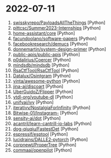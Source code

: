 # 2022-07-11

1. [swisskyrepo/PayloadsAllTheThings](https://github.com/swisskyrepo/PayloadsAllTheThings "A list of useful payloads and bypass for Web Application Security and Pentest/CTF") [Python]
2. [pittcsc/Summer2023-Internships](https://github.com/pittcsc/Summer2023-Internships "Collection of Summer 2023 tech internships!") [Python]
3. [home-assistant/core](https://github.com/home-assistant/core "🏡 Open source home automation that puts local control and privacy first.") [Python]
4. [facundoolano/software-papers](https://github.com/facundoolano/software-papers "📚 A curated list of papers for Software Engineers") [Python]
5. [facebookresearch/demucs](https://github.com/facebookresearch/demucs "Code for the paper Hybrid Spectrogram and Waveform Source Separation") [Python]
6. [donnemartin/system-design-primer](https://github.com/donnemartin/system-design-primer "Learn how to design large-scale systems. Prep for the system design interview. Includes Anki flashcards.") [Python]
7. [public-apis/public-apis](https://github.com/public-apis/public-apis "A collective list of free APIs") [Python]
8. [p0dalirius/Coercer](https://github.com/p0dalirius/Coercer "A python script to automatically coerce a Windows server to authenticate on an arbitrary machine through 9 methods.") [Python]
9. [mindsdb/mindsdb](https://github.com/mindsdb/mindsdb "In-Database Machine Learning") [Python]
10. [RsaCtfTool/RsaCtfTool](https://github.com/RsaCtfTool/RsaCtfTool "RSA attack tool (mainly for ctf) - retreive private key from weak public key and/or uncipher data") [Python]
11. [Datalux/Osintgram](https://github.com/Datalux/Osintgram "Osintgram is a OSINT tool on Instagram. It offers an interactive shell to perform analysis on Instagram account of any users by its nickname") [Python]
12. [vinta/awesome-python](https://github.com/vinta/awesome-python "A curated list of awesome Python frameworks, libraries, software and resources") [Python]
13. [jina-ai/discoart](https://github.com/jina-ai/discoart "Create Disco Diffusion artworks in one line") [Python]
14. [UberGuidoZ/Flipper](https://github.com/UberGuidoZ/Flipper "Playground (and dump) of stuff I make or modify for the Flipper Zero") [Python]
15. [ytdl-org/youtube-dl](https://github.com/ytdl-org/youtube-dl "Command-line program to download videos from YouTube.com and other video sites") [Python]
16. [unifyai/ivy](https://github.com/unifyai/ivy "The Unified Machine Learning Framework") [Python]
17. [iterativv/NostalgiaForInfinity](https://github.com/iterativv/NostalgiaForInfinity "Trading strategy for the Freqtrade crypto bot") [Python]
18. [Bitwise-01/Instagram-](https://github.com/Bitwise-01/Instagram- "Bruteforce attack for Instagram") [Python]
19. [sensity-ai/dot](https://github.com/sensity-ai/dot "The Deepfake Offensive Toolkit") [Python]
20. [acantril/learn-cantrill-io-labs](https://github.com/acantril/learn-cantrill-io-labs "Standard and Advanced Demos for learn.cantrill.io courses") [Python]
21. [dog-qiuqiu/FastestDet](https://github.com/dog-qiuqiu/FastestDet "⚡ A newly designed ultra lightweight anchor free target detection algorithm， weight only 250K parameters， reduces the time consumption by 10% compared with yolo-fastest, and the post-processing is simpler") [Python]
22. [espressif/esptool](https://github.com/espressif/esptool "Espressif SoC serial bootloader utility") [Python]
23. [lucidrains/DALLE2-pytorch](https://github.com/lucidrains/DALLE2-pytorch "Implementation of DALL-E 2, OpenAI's updated text-to-image synthesis neural network, in Pytorch") [Python]
24. [corpnewt/ProperTree](https://github.com/corpnewt/ProperTree "Cross platform GUI plist editor written in python.") [Python]
25. [commaai/openpilot](https://github.com/commaai/openpilot "openpilot is an open source driver assistance system. openpilot performs the functions of Automated Lane Centering and Adaptive Cruise Control for over 150 supported car makes and models.") [Python]
